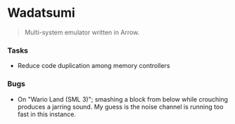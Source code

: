 # Wadatsumi
> Multi-system emulator written in Arrow.

### Tasks

 - Reduce code duplication among memory controllers

### Bugs

 - On "Wario Land (SML 3)"; smashing a block from below while crouching
   produces a jarring sound. My guess is the noise channel is running too fast
   in this instance.
